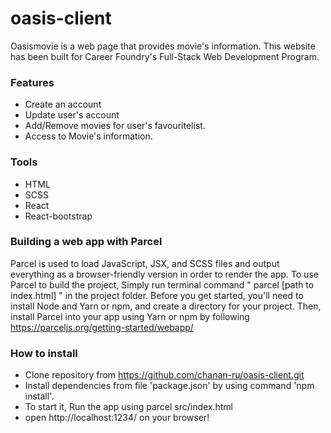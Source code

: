 # oasis-client
Oasismovie is a web page that provides movie's information. This website has been built for Career Foundry's Full-Stack Web Development Program. 

### Features
- Create an account
- Update user's account
- Add/Remove movies for user's favouritelist.
- Access to Movie's information.

### Tools
- HTML 
- SCSS
- React
- React-bootstrap

### Building a web app with Parcel
Parcel is used to load JavaScript, JSX, and SCSS files and output everything as a browser-friendly version in order to render the app. To use Parcel to build the project, Simply run terminal command " parcel [path to index.html] " in the project folder. Before you get started, you'll need to install Node and Yarn or npm, and create a directory for your project. Then, install Parcel into your app using Yarn or npm by following https://parceljs.org/getting-started/webapp/

### How to install
- Clone repository from https://github.com/chanan-ru/oasis-client.git
- Install dependencies from file 'package.json' by using command 'npm install'.
- To start it, Run the app using parcel src/index.html
- open http://localhost:1234/ on your browser!
